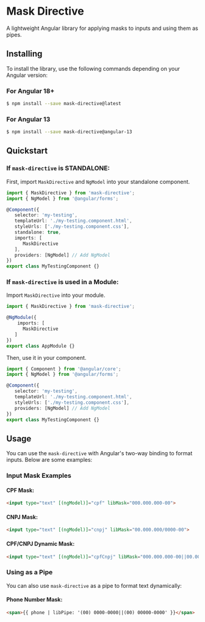 
# Mask Directive

A lightweight Angular library for applying masks to inputs and using them as pipes.

## Installing

To install the library, use the following commands depending on your Angular version:

### For Angular 18+
```bash
$ npm install --save mask-directive@latest
```

### For Angular 13
```bash
$ npm install --save mask-directive@angular-13
```

## Quickstart

### If `mask-directive` is STANDALONE:

First, import `MaskDirective` and `NgModel` into your standalone component.

```typescript
import { MaskDirective } from 'mask-directive';
import { NgModel } from '@angular/forms';

@Component({
   selector: 'my-testing',
   templateUrl: './my-testing.component.html',
   styleUrls: ['./my-testing.component.css'],
   standalone: true,
   imports: [
      MaskDirective
   ],
   providers: [NgModel] // Add NgModel
})
export class MyTestingComponent {}
```

### If `mask-directive` is used in a Module:

Import `MaskDirective` into your module.

```typescript
import { MaskDirective } from 'mask-directive';

@NgModule({
    imports: [
      MaskDirective
   ]
})
export class AppModule {}
```

Then, use it in your component.

```typescript
import { Component } from '@angular/core';
import { NgModel } from '@angular/forms';

@Component({
   selector: 'my-testing',
   templateUrl: './my-testing.component.html',
   styleUrls: ['./my-testing.component.css'],
   providers: [NgModel] // Add NgModel
})
export class MyTestingComponent {}
```

## Usage

You can use the `mask-directive` with Angular's two-way binding to format inputs. Below are some examples:

### Input Mask Examples

#### CPF Mask:
```html
<input type="text" [(ngModel)]="cpf" libMask="000.000.000-00">
```

#### CNPJ Mask:
```html
<input type="text" [(ngModel)]="cnpj" libMask="00.000.000/0000-00">
```

#### CPF/CNPJ Dynamic Mask:
```html
<input type="text" [(ngModel)]="cpfCnpj" libMask="000.000.000-00||00.000.000/0000-00">
```

### Using as a Pipe

You can also use `mask-directive` as a pipe to format text dynamically:

#### Phone Number Mask:
```html
<span>{{ phone | libPipe: '(00) 0000-0000||(00) 00000-0000' }}</span>
```